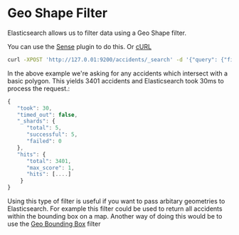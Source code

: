 # Geo Shape Filter

Elasticsearch allows us to filter data using a Geo Shape filter.

You can use the [Sense](https://chrome.google.com/webstore/detail/sense/doinijnbnggojdlcjifpdckfokbbfpbo?hl=en) plugin to do this. Or [cURL](http://curl.haxx.se/)

```bash
curl -XPOST 'http://127.0.01:9200/accidents/_search' -d '{"query": {"filtered": {"query": {"match_all": {} }, "filter": {"geo_shape": {"geometry": {"shape": {"type": "Polygon", "coordinates": [[[144.9400520324707, -37.82158204850761 ], [144.9400520324707, -37.79391457604158 ], [145.0059700012207, -37.79391457604158 ], [145.0059700012207, -37.82158204850761 ], [144.9400520324707, -37.82158204850761 ] ] ] } } } } } } }' | python -m json.tool
```
In the above example we're asking for any accidents which intersect with a basic polygon. This yields 3401 accidents and Elasticsearch took 30ms to process the request.:

```javascript
{
   "took": 30,
   "timed_out": false,
   "_shards": {
      "total": 5,
      "successful": 5,
      "failed": 0
   },
   "hits": {
      "total": 3401,
      "max_score": 1,
      "hits": [....]
    }
}
```
Using this type of filter is useful if you want to pass arbitary geometries to Elasticsearch. For example this filter could be used to return all accidents within the bounding box on a map. Another way of doing this would be to use the [Geo Bounding Box](http://www.elasticsearch.org/guide/en/elasticsearch/reference/current/query-dsl-geo-bounding-box-filter.html) filter
